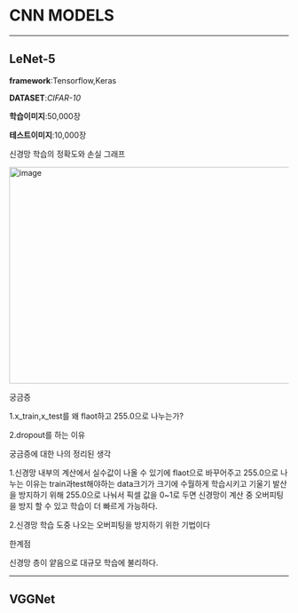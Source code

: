 # CNN MODELS
-------------------------------------


## **LeNet-5**

**framework**:Tensorflow,Keras

**DATASET**:*CIFAR-10*

**학습이미지**:50,000장

**테스트이미지**:10,000장

신경망 학습의 정확도와 손실 그래프


<img width="1189" height="390" alt="image" src="https://github.com/user-attachments/assets/7227b41c-6adf-4ccb-87e4-db44a1dee1b8" />


궁금증


1.x_train,x_test를 왜 flaot하고 255.0으로 나누는가?


2.dropout를 하는 이유


궁금증에 대한 나의 정리된 생각


1.신경망 내부의 계산에서 실수값이 나올 수 있기에 flaot으로 바꾸어주고 255.0으로 나누는 이유는 train과test해야하는 data크기가 크기에 수월하게 학습시키고 기울기 발산을 방지하기 위해 255.0으로 나눠서 픽셀 값을 0~1로 두면 신경망이 계산 중 오버피팅을 방지 할 수 있고 학습이 더 빠르게 가능하다.


2.신경망 학습 도중 나오는 오버피팅을 방지하기 위한 기법이다


한계점


신경망 층이 얕음으로 대규모 학습에 불리하다.

-------------------------------------

## **VGGNet**
